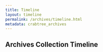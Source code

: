 ```yaml
---
title: Timeline
layout: timeline
permalink: /archives/timeline.html
metadata: crabtree_archives
---
```


## Archives Collection Timeline
